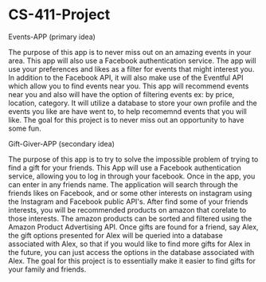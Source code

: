 # CS-411-Project

Events-APP (primary idea)

The purpose of this app is to never miss out on an amazing events in your area. This app will also use a Facebook authentication service. The app will use your preferences and likes as a filter for events that might interest you. In addition to the Facebook API, it will also make use of the Eventful API which allow you to find events near you. This app will recommend events near you and also will have the option of filtering events ex: by price, location, category. It will utilize a database to store your own profile and the events you like are have went to, to help recomemnd events that you will like. The goal for this project is to never miss out an opportunity to have some fun. 


Gift-Giver-APP (secondary idea)

The purpose of this app is to try to solve the impossible problem of trying to find a gift for your friends. This App will use a Facebook authentication service, allowing you to log in through your facebook. Once in the app, you can enter in any friends name. The application will search through the friends likes on Facebook, and or some other interests on instagram using the Instagram and Facebook public API's. After find some of your friends interests, you will be recommended products on amazon that corelate to those interests. The amazon products can be sorted and filtered using the Amazon Product Advertising API. Once gifts are found for a friend, say Alex, the gift options presented for Alex will be queried into a database associated with Alex, so that if you would like to find more gifts for Alex in the future, you can just access the options in the database associated with Alex. The goal for this project is to essentially make it easier to find gifts for your family and friends. 
